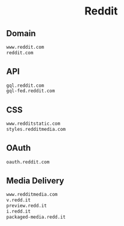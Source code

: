 


<h1 align="center">Reddit</h1>  


## Domain


```html
www.reddit.com
reddit.com
```  


## API


```html
gql.reddit.com
gql-fed.reddit.com
```  


## CSS


```html
www.redditstatic.com
styles.redditmedia.com
```  


## OAuth


```html
oauth.reddit.com
```  


## Media Delivery


```html
www.redditmedia.com
v.redd.it
preview.redd.it
i.redd.it
packaged-media.redd.it
```  

<br>
